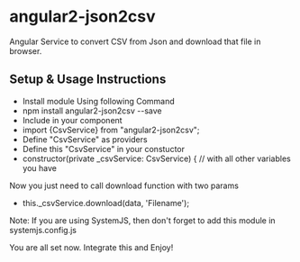 # angular2-json2csv

Angular Service to convert CSV from Json and download that file in browser.

## Setup & Usage Instructions

  - Install module Using following Command
  - npm install angular2-json2csv --save
  - Include in your component 
  - import {CsvService} from "angular2-json2csv";
  - Define "CsvService" as providers
  - Define this "CsvService" in your constuctor
  - constructor(private _csvService: CsvService) { // with all other variables you have

Now you just need to call download function with two params 
- this._csvService.download(data, 'Filename'); 
 
Note: If you are using SystemJS, then don't forget to add this module in  systemjs.config.js

You are all set now. Integrate this and Enjoy!
